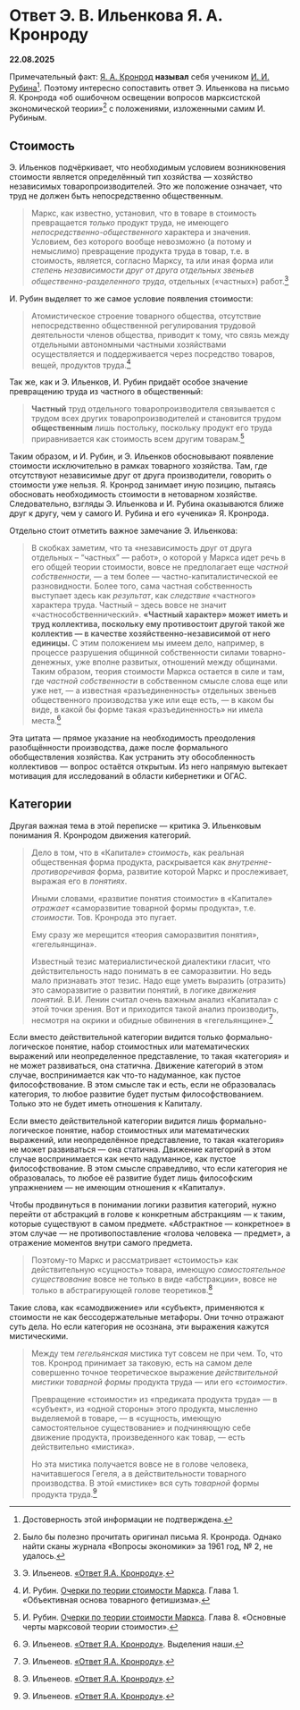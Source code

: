# Ответ Э. В. Ильенкова Я. А. Кронроду

**22.08.2025**

Примечательный факт: [Я. А. Кронрод](https://ru.wikipedia.org/wiki/Кронрод,_Яков_Абрамович) **называл** себя учеником [И. И. Рубина](https://ru.wikipedia.org/wiki/Рубин,_Исаак_Ильич)[^1]. Поэтому интересно сопоставить ответ Э. Ильенкова на письмо Я. Кронрода «об ошибочном освещении вопросов марксистской экономической теории»[^2] с положениями, изложенными самим И. Рубиным.

[^1]: Достоверность этой информации не подтверждена.

[^2]: Было бы полезно прочитать оригинал письма Я. Кронрода. Однако найти сканы журнала «Вопросы экономики» за 1961 год, № 2, не удалось.

## Стоимость

Э. Ильенков подчёркивает, что необходимым условием возникновения стоимости является определённый тип хозяйства — хозяйство независимых товаропроизводителей. Это же положение означает, что труд не должен быть непосредственно общественным.

> Маркс, как известно, установил, что в товаре в стоимость превращается *только* продукт труда, не имеющего *непосредственно-общественного* характера и значения. Условием, без которого вообще невозможно (а потому и немыслимо) превращение продукта труда в товар, т.е. в стоимость, является, согласно Марксу, та или иная форма или *степень независимости друг от друга отдельных звеньев общественно-разделенного труда*, отдельных («частных») работ.[^3]

[^3]: Э. Ильенеов. [«Ответ Я.А. Кронроду»](http://caute.ru/ilyenkov/texts/daik/reskron.html).

И. Рубин выделяет то же самое условие появления стоимости:

> Атомистическое строение товарного общества, отсутствие непосредственно общественной регулирования трудовой деятельности членов общества, приводит к тому, что связь между отдельными автономными частными хозяйствами осуществляется и поддерживается через посредство товаров, вещей, продуктов труда.[^4]

[^4]: И. Рубин. [Очерки по теории стоимости Маркса](https://rubin.comtext.space/рубин-очерки-по-теории-стоимости-маркса.html). Глава 1. «Объективная основа товарного фетишизма».

Так же, как и Э. Ильенков, И. Рубин придаёт особое значение превращению труда из частного в общественный:
 
> **Частный** труд отдельного товаропроизводителя связывается с трудом всех других товаропроизводителей и становится трудом **общественным** лишь постольку, поскольку продукт его труда приравнивается как стоимость всем другим товарам.[^5]

[^5]: И. Рубин. [Очерки по теории стоимости Маркса](https://rubin.comtext.space/рубин-очерки-по-теории-стоимости-маркса.html). Глава 8. «Основные черты марксовой теории стоимости».

Таким образом, и И. Рубин, и Э. Ильенков обосновывают появление стоимости исключительно в рамках товарного хозяйства. Там, где отсутствуют независимые друг от друга производители, говорить о стоимости уже нельзя. Я. Кронрод занимает иную позицию, пытаясь обосновать необходимость стоимости в нетоварном хозяйстве. Следовательно, взгляды Э. Ильенкова и И. Рубина оказываются ближе друг к другу, чем у самого И. Рубина и его «ученика» Я. Кронрода.

Отдельно стоит отметить важное замечание Э. Ильенкова:

> В скобках заметим, что та «независимость друг от друга отдельных – “частных” — работ», о которой у Маркса идет речь в его общей теории стоимости, вовсе не предполагает еще *частной собственности*, — а тем более — частно-капиталистической ее разновидности. Более того, сама частная собственность выступает здесь как *результат*, как *следствие* «частного» характера труда. Частный – здесь вовсе не значит «частнособственнический». **«Частный характер» может иметь и труд коллектива, поскольку ему противостоит другой такой же коллектив — в качестве хозяйственно-независимой от него единицы.** С этим положением мы имеем дело, например, в процессе разрушения общинной собственности силами товарно-денежных, уже вполне развитых, отношений между общинами. Таким образом, теория стоимости Маркса остается в силе и там, где *частной собственности* в собственном смысле слова еще или уже нет, — а известная «разъединенность» отдельных звеньев общественного производства уже или еще есть, — в каком бы виде, в какой бы форме такая «разъединенность» ни имела места.[^6]

[^6]: Э. Ильенеов. [«Ответ Я.А. Кронроду»](http://caute.ru/ilyenkov/texts/daik/reskron.html). Выделения наши.

Эта цитата — прямое указание на необходимость преодоления разобщённости производства, даже после формального обобществления хозяйства. Как устранить эту обособленность коллективов — вопрос остаётся открытым. Из него напрямую вытекает мотивация для исследований в области кибернетики и ОГАС.

## Категории

Другая важная тема в этой переписке — критика Э. Ильенковым понимания Я. Кронродом движения категорий.

> Дело в том, что в «Капитале» *стоимость*, как реальная общественная форма продукта, раскрывается как *внутренне-противоречивая* форма, развитие которой Маркс и прослеживает, выражая его в *понятиях*.
>
> Иными словами, «развитие понятия стоимости» в «Капитале» *отражает* «саморазвитие товарной формы продукта», т.е. *стоимости*. Тов. Кронрода это пугает.
> 
> Ему сразу же мерещится «теория саморазвития понятия», «гегельянщина».
>
> Известный тезис материалистической диалектики гласит, что действительность надо понимать в ее саморазвитии. Но ведь мало признавать этот тезис. Надо еще уметь выразить (отразить) это саморазвитие о развитии понятий, в логике *движения понятий*. В.И. Ленин считал очень важным анализ «Капитала» с этой точки зрения. Вот и приходится такой анализ производить, несмотря на окрики и обидные обвинения в «гегельянщине».[^7]

[^7]: Э. Ильенеов. [«Ответ Я.А. Кронроду»](http://caute.ru/ilyenkov/texts/daik/reskron.html).

Если вместо действительной категории видится только формально-логическое понятие, набор стоимостных или математических выражений или неопределенное представление, то такая «категория» и не может развиваться, она статична. Движение категорий в этом случае, воспринимается как что-то надуманное, как пустое философствование. В этом смысле так и есть, если не образовалась категория, то любое развитие будет пустым философствованием. Только это не будет иметь отношения к Капиталу.

Если вместо действительной категории видится лишь формально-логическое понятие, набор стоимостных или математических выражений, или неопределённое представление, то такая «категория» не может развиваться — она статична. Движение категорий в этом случае воспринимается как нечто надуманное, как пустое философствование. В этом смысле справедливо, что если категория не образовалась, то любое её развитие будет лишь философским упражнением — не имеющим отношения к «Капиталу».

Чтобы продвинуться в понимании логики развития категорий, нужно перейти от абстракций в голове к конкретным абстракциям — к таким, которые существуют в самом предмете. «Абстрактное — конкретное» в этом случае — не противопоставление «голова человека — предмет», а отражение моментов внутри самого предмета.

> Поэтому-то Маркс и рассматривает «стоимость» как действительную «сущность» товара, имеющую *самостоятельное существование* вовсе не только в виде «абстракции», вовсе не только в абстрагирующей голове теоретиков.[^8]

[^8]: Э. Ильенеов. [«Ответ Я.А. Кронроду»](http://caute.ru/ilyenkov/texts/daik/reskron.html).

Такие слова, как «самодвижение» или «субъект», применяются к стоимости не как бессодержательные метафоры. Они точно отражают суть дела. Но если категория не осознана, эти выражения кажутся мистическими.

> Между тем *гегельянская* мистика тут совсем не при чем. То, что тов. Кронрод принимает за таковую, есть на самом деле совершенно точное теоретическое выражение *действительной мистики товарной формы* продукта труда — или его «*стоимости*».
>
> Превращение «стоимости» из «предиката продукта труда» — в «субъект», из «одной стороны» этого продукта, мысленно выделяемой в товаре, — в «сущность, имеющую самостоятельное существование» и подчиняющую себе движение продукта, произведенного как товар, — есть действительно «мистика».
>
> Но эта мистика получается вовсе не в голове человека, начитавшегося Гегеля, а в действительности товарного производства. В этой «мистике» вся суть *товарной* формы продукта труда.[^9]

[^9]: Э. Ильенеов. [«Ответ Я.А. Кронроду»](http://caute.ru/ilyenkov/texts/daik/reskron.html).
